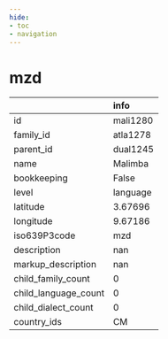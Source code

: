 ```yaml
---
hide:
- toc
- navigation
---
```

# mzd
|                      | info     |
|:---------------------|:---------|
| id                   | mali1280 |
| family_id            | atla1278 |
| parent_id            | dual1245 |
| name                 | Malimba  |
| bookkeeping          | False    |
| level                | language |
| latitude             | 3.67696  |
| longitude            | 9.67186  |
| iso639P3code         | mzd      |
| description          | nan      |
| markup_description   | nan      |
| child_family_count   | 0        |
| child_language_count | 0        |
| child_dialect_count  | 0        |
| country_ids          | CM       |